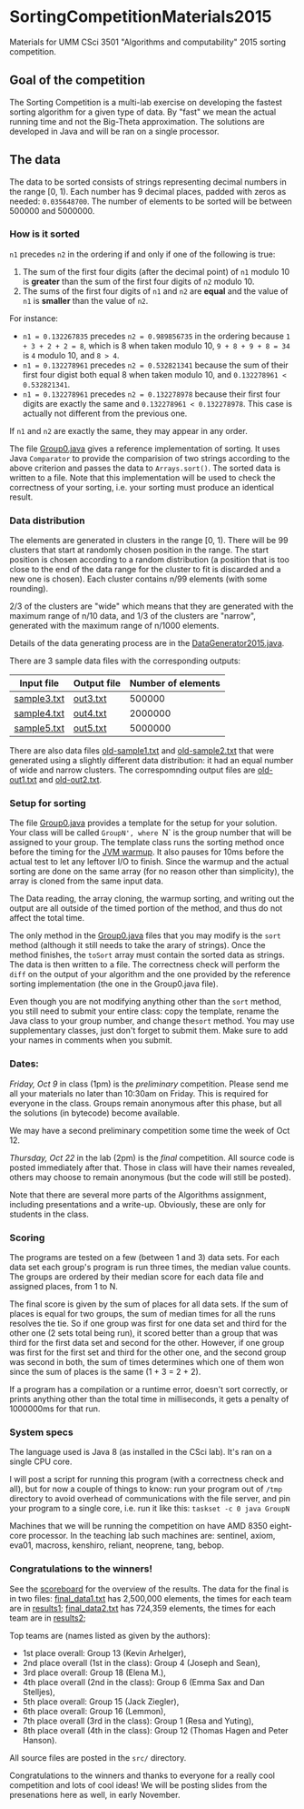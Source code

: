 # SortingCompetitionMaterials2015

Materials for UMM CSci 3501 "Algorithms and computability" 2015 sorting competition. 

## Goal of the competition

The Sorting Competition is a multi-lab exercise on developing the fastest sorting algorithm for a given type of data. 
By "fast" we mean the actual running time and not the Big-Theta approximation. The solutions are developed in Java 
and will be ran on a single processor.

## The data 
The data to be sorted consists of strings representing decimal numbers in the range [0, 1). 
Each number has 9 decimal places, padded with zeros as needed: `0.035648700`.
The number of elements to be sorted will be between 500000 and 5000000.

### How is it sorted
`n1` precedes `n2` in the ordering if and only if one of the following is true:

1. The sum of the first four digits (after the decimal point) of `n1` modulo 10 is **greater** than the sum of the first four digits of `n2` modulo 10. 
2. The sums of the first four digits of `n1` and `n2` are **equal** and the value of `n1` is **smaller** than the value of `n2`.

For instance: 
- `n1 = 0.132267835` precedes `n2 = 0.989856735` in the ordering because `1 + 3 + 2 + 2 = 8`, which is 8 when taken modulo 10, `9 + 8 + 9 + 8 = 34` is `4` modulo 10, and `8 > 4`. 
- `n1 = 0.132278961` precedes `n2 = 0.532821341` because the sum of their first four digist both equal 8 when taken modulo 10, and  `0.132278961 < 0.532821341`. 
- `n1 = 0.132278961` precedes `n2 = 0.132278978` because their first four digits are exactly the same and `0.132278961 < 0.132278978`. This case is actually not different from the previous one. 

If `n1` and `n2` are exactly the same, they may appear in any order. 

The file [Group0.java](https://github.com/elenam/SortingCompetitionMaterials2015/blob/master/src/Group0.java) gives a reference implementation of sorting. It uses Java `Comparator` to provide the comparision of two strings according to the above criterion and passes the data to `Arrays.sort()`. The sorted data is written to a file. Note that this implementation will be used to check the correctness of your sorting, i.e. your sorting must produce an identical result. 

### Data distribution

The elements are generated in clusters in the range [0, 1). There will be 99 clusters that start at randomly chosen position in the range. The start position is chosen according to a random distribution (a position that is too close to the end of the data range for the cluster to fit is discarded and a new one is chosen). Each cluster contains n/99 elements (with some rounding).  

2/3 of the clusters are "wide" which means that they are generated with the maximum range of n/10 data, and 1/3 of the clusters are "narrow", generated with the maximum range of n/1000 elements. 

Details of the data generating process are in the  [DataGenerator2015.java](https://github.com/elenam/SortingCompetitionMaterials2015/blob/master/src/DataGenerator2015.java). 

There are 3 sample data files with the corresponding outputs:

| Input file | Output file | Number of elements |
|------------|-------------|--------------------|
| [sample3.txt](https://github.com/elenam/SortingCompetitionMaterials2015/blob/master/sample3.txt)| [out3.txt](https://github.com/elenam/SortingCompetitionMaterials2015/blob/master/out3.txt)    | 500000             | 
| [sample4.txt](https://github.com/elenam/SortingCompetitionMaterials2015/blob/master/sample4.txt)| [out4.txt](https://github.com/elenam/SortingCompetitionMaterials2015/blob/master/out4.txt)    | 2000000            |
| [sample5.txt](https://github.com/elenam/SortingCompetitionMaterials2015/blob/master/sample5.txt)| [out5.txt](https://github.com/elenam/SortingCompetitionMaterials2015/blob/master/out5.txt)    | 5000000            |

There are also data files [old-sample1.txt](https://github.com/elenam/SortingCompetitionMaterials2015/blob/master/old-sample1.txt) and [old-sample2.txt](https://github.com/elenam/SortingCompetitionMaterials2015/blob/master/old-sample2.txt) that were generated using a slightly different data distribution: it had an equal number of wide and narrow clusters. The correspomnding output files are [old-out1.txt](https://github.com/elenam/SortingCompetitionMaterials2015/blob/master/old-out1.txt) and [old-out2.txt](https://github.com/elenam/SortingCompetitionMaterials2015/blob/master/old-out2.txt). 

### Setup for sorting

The file [Group0.java](https://github.com/elenam/SortingCompetitionMaterials2015/blob/master/src/Group0.java) provides a template for the setup for your solution. Your class will be called `GroupN', where `N` is the group number that will be assigned to your group. The template class runs the sorting method once before the timing for the [JVM warmup](http://alexandru-ersenie.com/2010/09/12/important-aspects-in-load-performance-testing-1-server-warm-up/). It also pauses for 10ms before the actual test to let any leftover I/O to finish. Since the warmup and the actual sorting are done on the same array (for no reason other than simplicity), the array is cloned from the same input data. 

The Data reading, the array cloning, the warmup sorting, and writing out the output are all outside of the timed portion of the method, and thus do not affect the total time. 

The only method in the [Group0.java](https://github.com/elenam/SortingCompetitionMaterials2015/blob/master/src/Group0.java) files that you may modify is the `sort` method (although it still needs to take the arary of strings). Once the method finishes, the `toSort` array must contain the sorted data as strings. The data is then written to a file. The correctness check will perform the `diff` on the output of your algorithm and the one provided by the reference sorting implementation (the one in the Group0.java file). 

Even though you are not modifying anything other than the `sort` method, you still need to submit your entire class: copy the template, rename the Java class to your group number, and change the`sort` method. You may use supplementary classes, just don't forget to submit them. Make sure to add your names in comments when you submit. 

### Dates:

*Friday, Oct 9* in class (1pm) is the *preliminary* competition. Please send me all your materials no later than 10:30am on Friday. This is required for everyone in the class. Groups remain anonymous after this phase, but all the solutions (in bytecode) become available. 

We may have a second preliminary competition some time the week of Oct 12. 

*Thursday, Oct 22* in the lab (2pm) is the *final* competition. All source code is posted immediately after that. Those in class will have their names revealed, others may choose to remain anonymous (but the code will still be posted). 

Note that there are several more parts of the Algorithms assignment, including presentations and a write-up. Obviously, these are only for students in the class. 

### Scoring

The programs are tested on a few (between 1 and 3) data sets. For each data set each group's program is run three times, the median value counts. The groups are ordered by their median score for each data file and assigned places, from 1 to N. 

The final score is given by the sum of places for all data sets. If the sum of places is equal for two groups, the sum of median times for all the runs resolves the tie. So if one group was first for one data set and third for the other one (2 sets total being run), it scored better than a group that was third for the first data set and second for the other. However, if one group was first for the first set and third for the other one, and the second group was second in both, the sum of times determines which one of them won since the sum of places is the same (1 + 3 = 2 + 2). 

If a program has a compilation or a runtime error, doesn't sort correctly, or prints anything other than the total time in milliseconds, it gets a penalty of 1000000ms for that run. 

### System specs

The language used is Java 8 (as installed in the CSci lab). It's ran on a single CPU core.  

I will post a script for running this program (with a correctness check and all), but for now a couple of things to know: run your program out of `/tmp` directory to avoid overhead of communications with the file server, and pin your program to a single core, i.e. run it like this:
``taskset -c 0 java GroupN``

Machines that we will be running the competition on have AMD 8350 eight-core processor. In the teaching lab such machines are: sentinel, axiom, eva01, macross, kenshiro, reliant, neoprene, tang, bebop. 

### Congratulations to the winners!
See the [scoreboard](https://github.com/elenam/SortingCompetitionMaterials2015/blob/master/final_results/bin/scoreboard.txt) for the overview of the results. The data for the final is in two files:  [final_data1.txt](https://github.com/elenam/SortingCompetitionMaterials2015/blob/master/final_results/bin/final_data1.txt) has 2,500,000 elements, the times for each team are in [results1](https://github.com/elenam/SortingCompetitionMaterials2015/blob/master/final_results/bin/results1.txt); [final_data2.txt](https://github.com/elenam/SortingCompetitionMaterials2015/blob/master/final_results/bin/final_data2.txt) has 724,359 elements, the times for each team are in [results2](https://github.com/elenam/SortingCompetitionMaterials2015/blob/master/final_results/bin/results2.txt);

Top teams are (names listed as given by the authors):
* 1st place overall: Group 13 (Kevin Arhelger),
* 2nd place overall (1st in the class): Group 4 (Joseph and Sean),
* 3rd place overall: Group 18 (Elena M.),
* 4th place overall (2nd in the class): Group 6 (Emma Sax and Dan Stelljes),
* 5th place overall: Group 15 (Jack Ziegler),
* 6th place overall: Group 16 (Lemmon),
* 7th place overall (3rd in the class): Group 1 (Resa and Yuting),
* 8th place overall (4th in the class): Group 12 (Thomas Hagen and Peter Hanson).

All source files are posted in the `src/` directory. 

Congratulations to the winners and thanks to everyone for a really cool competition and lots of cool ideas! We will be posting slides from the presenations here as well, in early November. 


